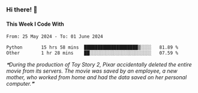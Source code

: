 ### Hi there! 👋

#### This Week I Code With
<!--START_SECTION:waka-->

```txt
From: 25 May 2024 - To: 01 June 2024

Python       15 hrs 58 mins  ████████████████████▒░░░░   81.89 %
Other        1 hr 28 mins    ██░░░░░░░░░░░░░░░░░░░░░░░   07.59 %
```

<!--END_SECTION:waka-->

<!--STARTS_HERE_QUOTE_README-->
<i>❝During the production of Toy Story 2, Pixar accidentally deleted the entire movie from its servers. The movie was saved by an employee, a new mother, who worked from home and had the data saved on her personal computer.❞</i>
<!--ENDS_HERE_QUOTE_README-->
